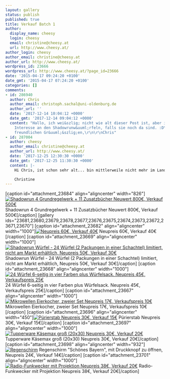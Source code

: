 ```yaml
---
layout: gallery
status: publish
published: true
title: Verkauf Batch 1
author:
  display_name: cheesy
  login: cheesy
  email: christine@cheesy.at
  url: http://www.cheesy.at/
author_login: cheesy
author_email: christine@cheesy.at
author_url: http://www.cheesy.at/
wordpress_id: 23666
wordpress_url: http://www.cheesy.at/?page_id=23666
date: '2015-04-17 09:24:20 +0100'
date_gmt: '2015-04-17 07:24:20 +0100'
categories: []
comments:
- id: 286940
  author: Chris
  author_email: christoph.sachal@uni-oldenburg.de
  author_url: ''
  date: '2017-12-14 10:04:12 +0000'
  date_gmt: '2017-12-14 09:04:12 +0000'
  content: "Hallo, ich wei&szlig; nicht wie alt dieser Post ist, aber ich h&auml;tte
    Interesse an den Shadowrunw&uuml;rfeln, falls sie noch da sind. :D\r\n\r\nMit
    freundlichen Gr&uuml;&szlig;en,\r\n\r\nChris"
- id: 287004
  author: cheesy
  author_email: christine@cheesy.at
  author_url: http://www.cheesy.at/
  date: '2017-12-25 12:30:30 +0000'
  date_gmt: '2017-12-25 11:30:30 +0000'
  content: |-
    Hi Chris, ist schon sehr alt... bin mittlerweile nicht mehr im Lande...

    Christine
---
```

[caption id="attachment\_23684" align="aligncenter" width="826"][![Shadowrun 4 Grundregelwerk + 11 Zusatzbücher Neuwert 800€, Verkauf 500€](http://www.cheesy.at/wp-content/uploads/Willhaben-17.jpg)](http://www.cheesy.at/wp-content/uploads/Willhaben-17.jpg) Shadowrun 4 Grundregelwerk + 11 Zusatzbücher
Neuwert 800€, Verkauf 500€[/caption]
[gallery ids="23681,23680,23679,23678,23677,23676,23675,23674,23673,23672,23671,23670"]
[caption id="attachment\_23682" align="aligncenter" width="1000"][![Neupreis 60€, Verkauf 40€](http://www.cheesy.at/wp-content/uploads/Willhaben-15.jpg)](http://www.cheesy.at/wp-content/uploads/Willhaben-15.jpg) Neupreis 60€, Verkauf 40€[/caption]
[caption id="attachment\_23669" align="aligncenter" width="1000"][![Shadowrun Würfel - 24 Würfel (2 Packungen in einer Schachtel) limitiert, nicht am Markt erhältlich, Neupreis 50€, Verkauf 30€](http://www.cheesy.at/wp-content/uploads/Willhaben-02.jpg)](http://www.cheesy.at/wp-content/uploads/Willhaben-02.jpg) Shadowrun Würfel - 24 Würfel (2 Packungen in einer Schachtel) limitiert, nicht am Markt erhältlich, Neupreis 50€, Verkauf 30€[/caption]
[caption id="attachment\_23668" align="aligncenter" width="1000"][![24 Würfel 6-seitig in vier Farben plus Würfelsack. Neupreis 45€, Verkaufspreis 25€](http://www.cheesy.at/wp-content/uploads/Willhaben-01.jpg)](http://www.cheesy.at/wp-content/uploads/Willhaben-01.jpg) 24 Würfel 6-seitig in vier Farben plus Würfelsack. Neupreis 45€, Verkaufspreis 25€[/caption]
[caption id="attachment\_23667" align="aligncenter" width="1000"][![Mikrowellen Eierkocher, zweier Set Neupreis 17€, Verkaufspreis 10€](http://www.cheesy.at/wp-content/uploads/Willhaben-36.jpg)](http://www.cheesy.at/wp-content/uploads/Willhaben-36.jpg) Mikrowellen Eierkocher, zweier Set
Neupreis 17€, Verkaufspreis 10€[/caption]
[caption id="attachment\_23696" align="aligncenter" width="450"][![Pürierstab Neupreis 30€, Verkauf 15€](http://www.cheesy.at/wp-content/uploads/Willhaben-29.jpg)](http://www.cheesy.at/wp-content/uploads/Willhaben-29.jpg) Pürierstab Neupreis 30€, Verkauf 15€[/caption]
[caption id="attachment\_23697" align="aligncenter" width="1000"][![Tupperware Käsemax groß (20x30) Neupreis 30€, Verkauf 20€](http://www.cheesy.at/wp-content/uploads/Willhaben-30.jpg)](http://www.cheesy.at/wp-content/uploads/Willhaben-30.jpg) Tupperware Käsemax groß (20x30) Neupreis 30€, Verkauf 20€[/caption]
[caption id="attachment\_23698" align="aligncenter" width="932"][![Regenschirm](http://www.cheesy.at/wp-content/uploads/Willhaben-31.jpg)](http://www.cheesy.at/wp-content/uploads/Willhaben-31.jpg) Regenschirm "Schönes Bayern", mit Druckknopf zu öffnen, Neupreis 24€, Verkauf 14€[/caption]
[caption id="attachment\_23701" align="aligncenter" width="1000"][![Radio-Funkwecker mit Projektion Neupreis 38€, Verkauf 20€](http://www.cheesy.at/wp-content/uploads/Willhaben-34.jpg)](http://www.cheesy.at/wp-content/uploads/Willhaben-34.jpg) Radio-Funkwecker mit Projektion Neupreis 38€, Verkauf 20€[/caption]
